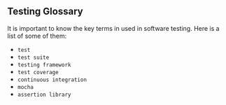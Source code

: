 ## Testing Glossary

It is important to know the key terms in used in software testing. Here is a list of some of them:

* `test`
* `test suite`
* `testing framework`
* `test coverage`
* `continuous integration`
* `mocha`
* `assertion library`
